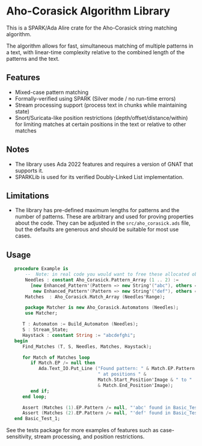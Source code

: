 # Aho-Corasick Algorithm Library

This is a SPARK/Ada Alire crate for the Aho-Corasick string matching algorithm.

The algorithm allows for fast, simultaneous matching of multiple patterns in a
text, with linear-time complexity relative to the combined length of the
patterns and the text.

## Features
- Mixed-case pattern matching
- Formally-verified using SPARK (Silver mode / no run-time errors)
- Stream processing support (process text in chunks while maintaining state)
- Snort/Suricata-like position restrictions (depth/offset/distance/within) for
   limiting matches at certain positions in the text or relative to other
   matches

## Notes
- The library uses Ada 2022 features and requires a version of GNAT that
   supports it.
- SPARKLib is used for its verified Doubly-Linked List implementation.

## Limitations
- The library has pre-defined maximum lengths for patterns and the number
  of patterns. These are arbitrary and used for proving properties about the
  code. They can be adjusted in the `src/aho_corasick.ads` file, but the
  defaults are generous and should be suitable for most use cases.

## Usage

```ada
   procedure Example is
       --  Note: in real code you would want to free these allocated objects
       Needles : constant Aho_Corasick.Pattern_Array (1 .. 2) :=
         [new Enhanced_Pattern'(Pattern => new String'("abc"), others => <>),
          new Enhanced_Pattern'(Pattern => new String'("def"), others => <>)];
       Matches  : Aho_Corasick.Match_Array (Needles'Range);

       package Matcher is new Aho_Corasick.Automatons (Needles);
       use Matcher;

      T : Automaton := Build_Automaton (Needles);
      S : Stream_State;
      Haystack : constant String := "abcdefghi";
   begin
      Find_Matches (T, S, Needles, Matches, Haystack);

      for Match of Matches loop
         if Match.EP /= null then
            Ada.Text_IO.Put_Line ("Found pattern: " & Match.EP.Pattern.all &
                                  " at positions " &
                                  Match.Start_Position'Image & " to "
                                  & Match.End_Position'Image);
         end if;
      end loop;

      Assert (Matches (1).EP.Pattern /= null, "'abc' found in Basic_Test_1");
      Assert (Matches (2).EP.Pattern /= null, "'def' found in Basic_Test_1");
   end Basic_Test_1;
```

See the tests package for more examples of features such as case-sensitivity,
stream processing, and position restrictions.
